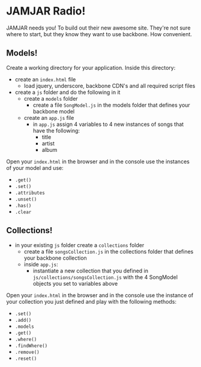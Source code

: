# JAMJAR Radio!

JAMJAR needs you! To build out their new awesome site. They're not sure where to start, but they know they want to use backbone. How convenient.

## Models!
Create a working directory for your application. Inside this directory:
- create an `index.html` file
  - load jquery, underscore, backbone CDN's and all required script files
- create a `js` folder and do the following in it
  - create a `models` folder
    - create a file `SongModel.js` in the models folder that defines your backbone model
  - create an `app.js` file
    - in `app.js` assign 4 variables to 4 new instances of songs that have the following:
      - title
      - artist
      - album

Open your `index.html` in the browser and in the console use the instances of your model and use:
- `.get()`
- `.set()`
- `.attributes`
- `.unset()`
- `.has()`
- `.clear`

## Collections!
- in your existing `js` folder create a `collections` folder
  - create a file `songsCollection.js` in the collections folder that defines your backbone collection
  - inside `app.js`:
    - instantiate a new collection that you defined in `js/collections/songsCollection.js` with the 4 SongModel objects you set to variables above

Open your `index.html` in the browser and in the console use the instance of your collection you just defined and play with the following methods:
- `.set()`
- `.add()`
- `.models`
- `.get()`
- `.where()`
- `.findWhere()`
- `.remove()`
- `.reset()`
